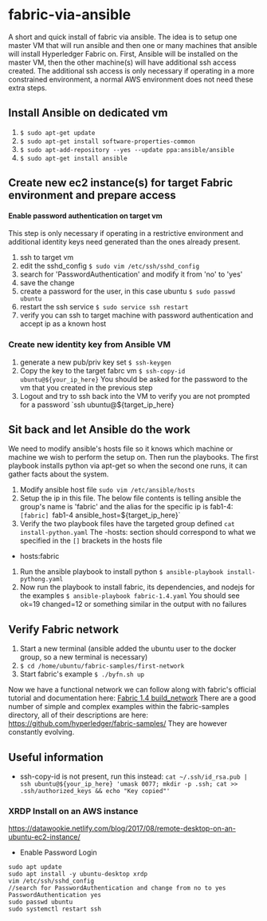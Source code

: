 # fabric-via-ansible
A short and quick install of fabric via ansible. The idea is to setup one master VM that will run ansible and then one or many machines that ansible will install Hyperledger Fabric on. First, Ansible will be installed on the master VM, then the other machine(s) will have additional ssh access created. The additional ssh access is only necessary if operating in a more constrained environment, a normal AWS environment does not need these extra steps.

## Install Ansible on dedicated vm
1. `$ sudo apt-get update`
1. `$ sudo apt-get install software-properties-common`
1. `$ sudo apt-add-repository --yes --update ppa:ansible/ansible`
1. `$ sudo apt-get install ansible`

## Create new ec2 instance(s) for target Fabric environment and prepare access

#### Enable password authentication on target vm
This step is only necessary if operating in a restrictive environment and additional identity keys need generated than the ones already present. 
  1. ssh to target vm
  1. edit the sshd_config `$ sudo vim /etc/ssh/sshd_config`
  1. search for 'PasswordAuthentication' and modify it from 'no' to 'yes' 
  1. save the change
  1. create a password for the user, in this case ubuntu `$ sudo passwd ubuntu`
  1. restart the ssh service `$ sudo service ssh restart`
  1. verify you can ssh to target machine with password authentication and accept ip as a known host

### Create new identity key from Ansible VM
1. generate a new pub/priv key set `$ ssh-keygen`
1. Copy the key to the target fabrc vm `$ ssh-copy-id ubuntu@${your_ip_here}`
You should be asked for the password to the vm that you created in the previous step
1. Logout and try to ssh back into the VM to verify you are not prompted for a password `ssh ubuntu@${target_ip_here}


## Sit back and let Ansible do the work
We need to modify ansible's hosts file so it knows which machine or machine we wish to perform the setup on. Then run the playbooks. The first playbook installs python via apt-get so when the second one runs, it can gather facts about the system.

1. Modify ansible host file `sudo vim /etc/ansible/hosts`
1. Setup the ip in this file. The below file contents is telling ansible the group's name is 'fabric' and the alias for the specific ip is fab1-4: `[fabric]
`fab1-4 ansible_host=${target_ip_here}`
1. Verify the two playbook files have the targeted group defined `cat install-python.yaml` The -hosts: section should correspond to what we specified in the `[]` brackets in the hosts file 
- hosts:fabric
1. Run the ansible playbook to install python `$ ansible-playbook install-pythong.yaml`
1. Now run the playbook to install fabric, its dependencies, and nodejs for the examples `$ ansible-playbook fabric-1.4.yaml` You should see ok=19 changed=12 or something similar in the output with no failures

## Verify Fabric network
1. Start a new terminal (ansible added the ubuntu user to the docker group, so a new terminal is necessary)
1. `$ cd /home/ubuntu/fabric-samples/first-network`
1. Start fabric's example `$ ./byfn.sh up`

Now we have a functional network we can follow along with fabric's official tutorial and documentation here: [Fabric 1.4 build_network](https://hyperledger-fabric.readthedocs.io/en/release-1.4/build_network.html)
There are a good number of simple and complex examples within the fabric-samples directory, all of their descriptions are here: https://github.com/hyperledger/fabric-samples/ They are however constantly evolving.


## Useful information
- ssh-copy-id is not present, run this instead: `cat ~/.ssh/id_rsa.pub | ssh ubuntu@${your_ip_here} 'umask 0077; mkdir -p .ssh; cat >> .ssh/authorized_keys && echo "Key copied"'`   
### XRDP Install on an AWS instance
https://datawookie.netlify.com/blog/2017/08/remote-desktop-on-an-ubuntu-ec2-instance/
- Enable Password Login
```
sudo apt update
sudo apt install -y ubuntu-desktop xrdp
vim /etc/ssh/sshd_config
//search for PasswordAuthentication and change from no to yes
PasswordAuthentication yes
sudo passwd ubuntu
sudo systemctl restart ssh


```
